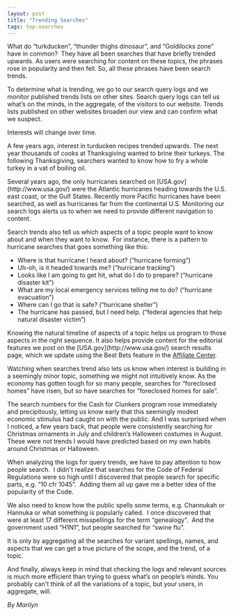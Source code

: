 ```yaml
---
layout: post
title: "Trending Searches"
tags: top-searches 
---
```

<p>What do &#8220;turkducken&#8221;, &#8220;thunder thighs dinosaur&#8221;, and &#8220;Goldilocks zone&#8221; have in common?  They have all been searches that have briefly trended upwards. As users were searching for content on these topics, the phrases rose in popularity and then fell. So, all these phrases have been search trends.</p>
<p>To determine what is trending, we go to our search query logs and we monitor published trends lists on other sites. Search query logs can tell us what’s on the minds, in the aggregate, of the visitors to our website. Trends lists published on other websites broaden our view and can confirm what we suspect.</p>
<p>Interests will change over time. </p>
<p>A few years ago, interest in turducken recipes trended upwards. The next year thousands of cooks at Thanksgiving wanted to brine their turkeys. The following Thanksgiving, searchers wanted to know how to fry a whole turkey in a vat of boiling oil.</p>
<p>Several years ago, the only hurricanes searched on [USA.gov](http://www.usa.gov/) were the Atlantic hurricanes heading towards the U.S. east coast, or the Gulf States. Recently more Pacific hurricanes have been searched, as well as hurricanes far from the continental U.S. Monitoring our search logs alerts us to when we need to provide different navigation to content.</p>
<p>Search trends also tell us which aspects of a topic people want to know about and when they want to know.  For instance, there is a pattern to hurricane searches that goes something like this:</p>
<ul><li>Where is that hurricane I heard about? (“hurricane forming”)</li>
<li>Uh-oh, is it headed towards me? (“hurricane tracking”)</li>
<li>Looks like I am going to get hit, what do I do to prepare? (“hurricane disaster kit”)</li>
<li>What are my local emergency services telling me to do? (“hurricane evacuation”)</li>
<li>Where can I go that is safe? (“hurricane shelter”)</li>
<li>The hurricane has passed, but I need help. (“federal agencies that help natural disaster victim”)</li>
</ul><p>Knowing the natural timeline of aspects of a topic helps us program to those aspects in the right sequence. It also helps provide content for the editorial features we post on the [USA.gov](http://www.usa.gov/) search results page, which we update using the Best Bets feature in the <a href="http://search.usa.gov/affiliates/home">Affiliate Center</a>.</p>
<p>Watching when searches trend also lets us know when interest is building in a seemingly minor topic, something we might not intuitively know. As the economy has gotten tough for so many people, searches for “foreclosed homes” have risen, but so have searches for “foreclosed homes for sale”.</p>
<p>The search numbers for the Cash for Clunkers program rose immediately and precipitously, letting us know early that this seemingly modest economic stimulus had caught on with the public. And I was surprised when I noticed, a few years back, that people were consistently searching for Christmas ornaments in July and children’s Halloween costumes in August. These were not trends I would have predicted based on my own habits around Christmas or Halloween.</p>
<p>When analyzing the logs for query trends, we have to pay attention to how people search.  I didn't realize that searches for the Code of Federal Regulations were so high until I discovered that people search for specific parts, e.g. “10 cfr 1045”.  Adding them all up gave me a better idea of the popularity of the Code.</p>
<p>We also need to know how the public spells some terms, e.g. Channukah or Hannuka or what something is popularly called.  I once discovered that were at least 17 different misspellings for the term &#8220;genealogy&#8221;.  And the government used “H1N1”, but people searched for “swine flu”.</p>
<p>It is only by aggregating all the searches for variant spellings, names, and aspects that we can get a true picture of the scope, and the trend, of a topic.</p>
<p>And finally, always keep in mind that checking the logs and relevant sources is much more efficient than trying to guess what’s on people’s minds. You probably can't think of all the variations of a topic, but your users, in aggregate, will.</p>
<p><em>By Marilyn</em></p>
